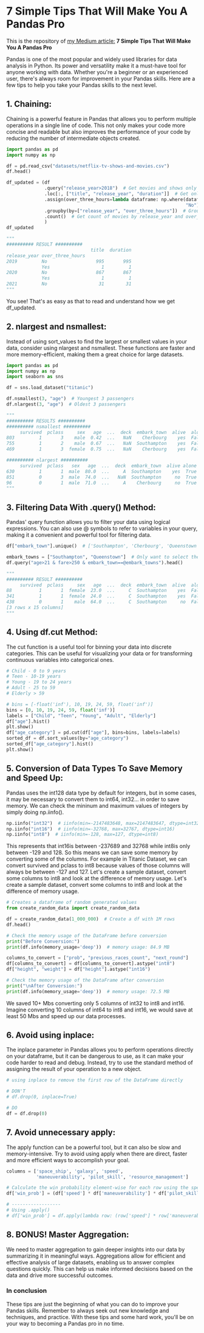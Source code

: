 # 7 Simple Tips That Will Make You A Pandas Pro

This is the repository of [my Medium article:](https://medium.com/@armantunga/7-simple-tips-that-will-make-you-a-pandas-pro-52072d377ba6) **7 Simple Tips That Will Make You A Pandas Pro**


Pandas is one of the most popular and widely used libraries for data analysis in Python. Its power and versatility make
it a must-have tool for anyone working with data. Whether you're a beginner or an experienced user, there's always room
for improvement in your Pandas skills. Here are a few tips to help you take your Pandas skills to the next level.

## 1. Chaining:

Chaining is a powerful feature in Pandas that allows you to perform multiple operations in a single line of
code. This not only makes your code more concise and readable but also improves the performance of your code by
reducing the number of intermediate objects created.

```python
import pandas as pd
import numpy as np

df = pd.read_csv("datasets/netflix-tv-shows-and-movies.csv")
df.head()

df_updated = (df
              .query("release_year>2018")  # Get movies and shows only released after 2018
              .loc[:, ["title", "release_year", "duration"]]  # Get only these
              .assign(over_three_hours=lambda dataframe: np.where(dataframe["duration"] > 180, "Yes",
                                                                  "No"))  # Create new column called over_three_hours depending on duration > 180
              .groupby(by=["release_year", "over_three_hours"])  # Group by given columns
              .count()  # Get count of movies by release_year and over_three_hours
              )
df_updated

"""
########## RESULT ##########
                               title  duration
release_year over_three_hours                 
2019         No                  995       995
             Yes                   1         1
2020         No                  867       867
             Yes                   1         1
2021         No                   31        31
"""
``` 

You see! That's as easy as that to read and understand how we get df_updated.

## 2. nlargest and nsmallest:

Instead of using sort_values to find the largest or smallest values in your data, consider
using nlargest and nsmallest. These functions are faster and more memory-efficient, making them a great choice for
large datasets.

````python
import pandas as pd
import numpy as np
import seaborn as sns

df = sns.load_dataset("titanic")

df.nsmallest(3, "age")  # Youngest 3 passengers
df.nlargest(3, "age")  # Oldest 3 passengers

"""
########## RESULTS ##########
########## nsmallest ##########
     survived  pclass     sex   age  ...  deck  embark_town  alive  alone
803         1       3    male  0.42  ...   NaN    Cherbourg    yes  False
755         1       2    male  0.67  ...   NaN  Southampton    yes  False
469         1       3  female  0.75  ...   NaN    Cherbourg    yes  False

########## nlargest ##########
     survived  pclass   sex   age  ...  deck  embark_town  alive alone
630         1       1  male  80.0  ...     A  Southampton    yes  True
851         0       3  male  74.0  ...   NaN  Southampton     no  True
96          0       1  male  71.0  ...     A    Cherbourg     no  True
"""
````

## 3. Filtering Data With .query() Method:

Pandas' query function allows you to filter your data using logical expressions.
You can also use @ symbols to refer to variables in your query, making it a convenient and powerful tool for
filtering data.

````python
df["embark_town"].unique()  # ['Southampton', 'Cherbourg', 'Queenstown', nan]

embark_towns = ["Southampton", "Queenstown"]  # Only want to select these towns
df.query("age>21 & fare>250 & embark_town==@embark_towns").head()

"""
########## RESULT ##########
     survived  pclass     sex   age  ...  deck  embark_town  alive  alone
88          1       1  female  23.0  ...     C  Southampton    yes  False
341         1       1  female  24.0  ...     C  Southampton    yes  False
438         0       1    male  64.0  ...     C  Southampton     no  False
[3 rows x 15 columns]
"""
````

## 4. Using df.cut Method:

The cut function is a useful tool for binning your data into discrete categories. This can be
useful for visualizing your data or for transforming continuous variables into categorical ones.

````python
# Child - 0 to 9 years
# Teen - 10-19 years
# Young - 19 to 24 years
# Adult - 25 to 59
# Elderly > 59

# bins = [-float('inf'), 10, 19, 24, 59, float('inf')]
bins = [0, 10, 19, 24, 59, float('inf')]
labels = ["Child", "Teen", "Young", "Adult", "Elderly"]
df["age"].hist()
plt.show()
df["age_category"] = pd.cut(df["age"], bins=bins, labels=labels)
sorted_df = df.sort_values(by="age_category")
sorted_df["age_category"].hist()
plt.show()
````

## 5. Conversion of Data Types To Save Memory and Speed Up:

Pandas uses the int128 data type by default for integers, but
in some cases, it may be necessary to convert them to int64, int32… in order to save memory.
We can check the mininum and maximum values of integers by simply doing np.iinfo().

```python  
np.iinfo("int32")  # iinfo(min=-2147483648, max=2147483647, dtype=int32)
np.iinfo("int16")  # iinfo(min=-32768, max=32767, dtype=int16)
np.iinfo("int8")  # iinfo(min=-128, max=127, dtype=int8)
```

This represents that int16is between -237689 and 32768 while int8is only between -129 and 128. So this means we can
save some memory by converting some of the columns. For example in Titanic Dataset, we can convert survived and
pclass to int8 because values of those columns will always be between -127 and 127. Let's create a sample dataset,
convert some columns to int8 and look at the difference of memory usage. Let's create a sample dataset, convert some
columns to int8 and look at the difference of memory usage.

````python
# Creates a dataframe of random generated values
from create_random_data import create_random_data

df = create_random_data(1_000_000)  # Create a df with 1M rows
df.head()

# Check the memory usage of the DataFrame before conversion
print("Before Conversion:")
print(df.info(memory_usage='deep'))  # memory usage: 84.9 MB

columns_to_convert = ["prob", "previous_races_count", "next_round"]
df[columns_to_convert] = df[columns_to_convert].astype("int8")
df["height", "weight"] = df["height"].astype("int16")

# Check the memory usage of the DataFrame after conversion
print("\nAfter Conversion:")
print(df.info(memory_usage='deep'))  # memory usage: 72.5 MB
````

We saved 10+ Mbs converting only 5 columns of int32 to int8 and int16.
Imagine converting 10 columns of int64 to int8 and int16, we would save at least 50 Mbs and speed up our data processes.

## 6. Avoid using inplace:

The inplace parameter in Pandas allows you to perform operations directly on your dataframe, but
it can be dangerous to use, as it can make your code harder to read and debug. Instead, try to use the standard
method of assigning the result of your operation to a new object.

````python
# using inplace to remove the first row of the DataFrame directly

# DON'T
# df.drop(0, inplace=True) 

# DO
df = df.drop(0)
````

## 7. Avoid unnecessary apply:

The apply function can be a powerful tool, but it can also be slow and memory-intensive.
Try to avoid using apply when there are direct, faster and more efficient ways to accomplish your goal.

````python
columns = ['space_ship', 'galaxy', 'speed',
           'maneuverability', 'pilot_skill', 'resource_management']

# Calculate the win probability element-wise for each row using the specified formula
df['win_prob'] = (df['speed'] * df['maneuverability'] * df['pilot_skill']) / df['resource_management']

# ------------------
# Using .apply()
# df['win_prob'] = df.apply(lambda row: (row['speed'] * row['maneuverability'] * row['pilot_skill']) / row['resource_management'], axis=1)
````

## 8. BONUS! Master Aggregation:

We need to master aggregation to gain deeper insights into our data by summarizing it in
meaningful ways. Aggregations allow for efficient and effective analysis of large datasets, enabling us to answer
complex questions quickly. This can help us make informed decisions based on the data and drive more successful
outcomes.

### In conclusion

These tips are just the beginning of what you can do to improve your Pandas skills. Remember to always
seek out new knowledge and techniques, and practice. With these tips and some hard work, you'll be on your way to
becoming a Pandas pro in no time.
